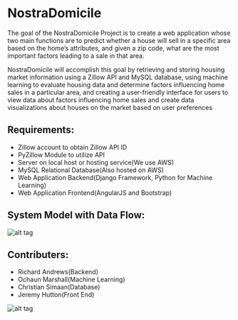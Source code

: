 # NostraDomicile
The goal of the NostraDomicile Project is to create a web application whose two main functions are to predict whether a house will sell in a specific area based on the home’s attributes, and given a zip code, what are the most important factors leading to a sale in that area.

NostraDomicile will accomplish this goal by retrieving and storing housing market information using a Zillow API and MySQL database, using machine learning to evaluate housing data and determine factors influencing home sales in a particular area, and creating a user-friendly interface for users to view data about factors influencing home sales and create data visualizations about houses on the market based on user preferences

## Requirements:
* Zillow account to obtain Zillow API ID
* PyZillow Module to utilize API
* Server on local host or hosting service(We use AWS)
* MySQL Relational Database(Also hosted on AWS)
* Web Application Backend(Django Framework, Python for Machine Learning)
* Web Application Frontend(AngularJS and Bootstrap)

## System Model with Data Flow:
![alt tag](https://cloud.githubusercontent.com/assets/10904693/23509663/8bee9ca0-ff24-11e6-8cf8-1b947555413d.png)
 

## Contributers:
* Richard Andrews(Backend)
* Ochaun Marshall(Machine Learning)
* Christian Simaan(Database)
* Jeremy Hutton(Front End)

![alt tag](https://cloud.githubusercontent.com/assets/10904693/22768230/a253298e-ee4e-11e6-9857-a7c4c1256a8a.png)  
